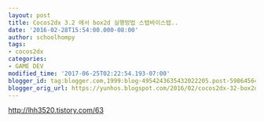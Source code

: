 ```yaml
---
layout: post
title: Cocos2dx 3.2 에서 box2d 실행방법 스텝바이스텝..
date: '2016-02-28T15:54:00.000-08:00'
author: schoolhompy
tags:
- cocos2dx
categories:
- GAME DEV
modified_time: '2017-06-25T02:22:54.193-07:00'
blogger_id: tag:blogger.com,1999:blog-4954243635432022205.post-5986456452430669759
blogger_orig_url: https://yunhos.blogspot.com/2016/02/cocos2dx-32-box2d.html
---
```


http://lhh3520.tistory.com/63
